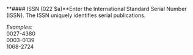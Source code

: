 **#### ISSN (022 $a)**Enter the International Standard Serial Number (ISSN). The ISSN uniquely identifies serial publications.&nbsp;

_Examples:_  
0027-4380  
0003-0139  
1068-2724